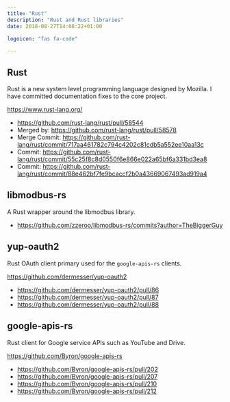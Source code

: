 ```yaml
---
title: "Rust"
description: "Rust and Rust libraries"
date: 2018-08-27T14:08:22+01:00

logoicon: "fas fa-code"

---
```


## Rust

Rust is a new system level programming language designed by Mozilla. I have committed documentation fixes to the core project.

https://www.rust-lang.org/

* https://github.com/rust-lang/rust/pull/58544
 * Merged by: https://github.com/rust-lang/rust/pull/58578
 * Merge Commit: https://github.com/rust-lang/rust/commit/717aa461782c794c4202c81cdb5a552ee10aa13c
 * Commit: https://github.com/rust-lang/rust/commit/55c25f8c8d0550f6e866e022a65bf6a331bd3ea8
 * Commit: https://github.com/rust-lang/rust/commit/88e462bf7fe9bcaccf2b0a43669067493ad919a4

## libmodbus-rs

A Rust wrapper around the libmodbus library.

* https://github.com/zzeroo/libmodbus-rs/commits?author=TheBiggerGuy

## yup-oauth2

Rust OAuth client primary used for the `google-apis-rs` clients.

https://github.com/dermesser/yup-oauth2

* https://github.com/dermesser/yup-oauth2/pull/86
* https://github.com/dermesser/yup-oauth2/pull/87
* https://github.com/dermesser/yup-oauth2/pull/88

## google-apis-rs

Rust client for Google service APIs such as YouTube and Drive.

https://github.com/Byron/google-apis-rs

* https://github.com/Byron/google-apis-rs/pull/202
* https://github.com/Byron/google-apis-rs/pull/207
* https://github.com/Byron/google-apis-rs/pull/210
* https://github.com/Byron/google-apis-rs/pull/212
